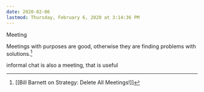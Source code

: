 ```yaml
---
date: 2020-02-06
lastmod: Thursday, February 6, 2020 at 3:14:36 PM
---
```

Meeting

Meetings with purposes are good, otherwise they are finding problems with solutions.[^1]

informal chat is also a meeting, that is useful


[^1]: [[Bill Barnett on Strategy: Delete All Meetings!]]
